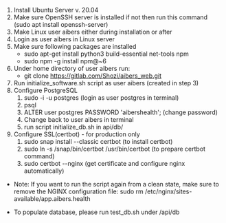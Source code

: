 1. Install Ubuntu Server v. 20.04
2. Make sure OpenSSH server is installed if not then run this command (sudo apt install openssh-server)
3. Make Linux user aibers either during installation or after
4. Login as user aibers in Linux server
5. Make sure following packages are installed
   - sudo apt-get install python3 build-essential net-tools npm
   - sudo npm -g install npm@~6
6. Under home directory of user aibers run:
   - git clone https://gitlab.com/Shozi/aibers_web.git
7. Run initialize_software.sh script as user aibers (created in step 3)
8. Configure PostgreSQL
   1. sudo -i -u postgres (login as user postgres in terminal)
   2. psql
   3. ALTER user postgres PASSWORD 'aibershealth'; (change password)
   4. Change back to user aibers in terminal
   5. run script initialize_db.sh in api/db/
9. Configure SSL(certbot) - for production only
   1. sudo snap install --classic certbot (to install certbot)
   2. sudo ln -s /snap/bin/certbot /usr/bin/certbot (to prepare certbot command)
   3. sudo certbot --nginx (get certificate and configure nginx automatically)

- Note: If you want to run the script again from a clean state,
  make sure to remove the NGINX configuration file:
  sudo rm /etc/nginx/sites-available/app.aibers.health

- To populate database, please run test_db.sh under /api/db
